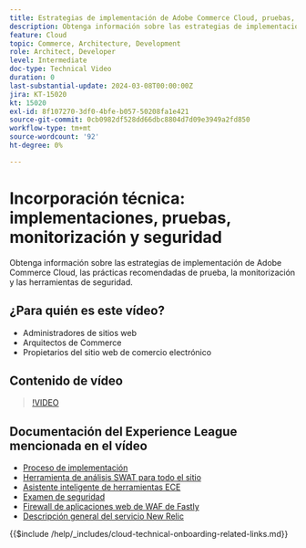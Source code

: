 ```yaml
---
title: Estrategias de implementación de Adobe Commerce Cloud, pruebas, supervisión y seguridad
description: Obtenga información sobre las estrategias de implementación, las pruebas, la monitorización y la seguridad de Adobe Commerce Cloud.
feature: Cloud
topic: Commerce, Architecture, Development
role: Architect, Developer
level: Intermediate
doc-type: Technical Video
duration: 0
last-substantial-update: 2024-03-08T00:00:00Z
jira: KT-15020
kt: 15020
exl-id: 8f107270-3df0-4bfe-b057-50208fa1e421
source-git-commit: 0cb0982df528dd66dbc8804d7d09e3949a2fd850
workflow-type: tm+mt
source-wordcount: '92'
ht-degree: 0%

---
```


# Incorporación técnica: implementaciones, pruebas, monitorización y seguridad

Obtenga información sobre las estrategias de implementación de Adobe Commerce Cloud, las prácticas recomendadas de prueba, la monitorización y las herramientas de seguridad.

## ¿Para quién es este vídeo?

- Administradores de sitios web
- Arquitectos de Commerce
- Propietarios del sitio web de comercio electrónico

## Contenido de vídeo

>[!VIDEO](https://video.tv.adobe.com/v/3427818?learn=on)

## Documentación del Experience League mencionada en el vídeo

- [Proceso de implementación](https://experienceleague.adobe.com/docs/commerce-cloud-service/user-guide/develop/deploy/process.html?lang=es)
- [Herramienta de análisis SWAT para todo el sitio](https://experienceleague.adobe.com/docs/commerce-operations/tools/site-wide-analysis-tool/intro.html?lang=es)
- [Asistente inteligente de herramientas ECE](https://experienceleague.adobe.com/docs/commerce-cloud-service/user-guide/develop/deploy/smart-wizards.html?lang=es)
- [Examen de seguridad](https://experienceleague.adobe.com/docs/commerce-admin/systems/security/security-scan.html?lang=es)
- [Firewall de aplicaciones web de WAF de Fastly](https://experienceleague.adobe.com/docs/commerce-cloud-service/user-guide/cdn/fastly-waf-service.html?lang=es)
- [Descripción general del servicio New Relic](https://experienceleague.adobe.com/docs/commerce-cloud-service/user-guide/monitor/new-relic/new-relic-service.html?lang=es)

{{$include /help/_includes/cloud-technical-onboarding-related-links.md}}
